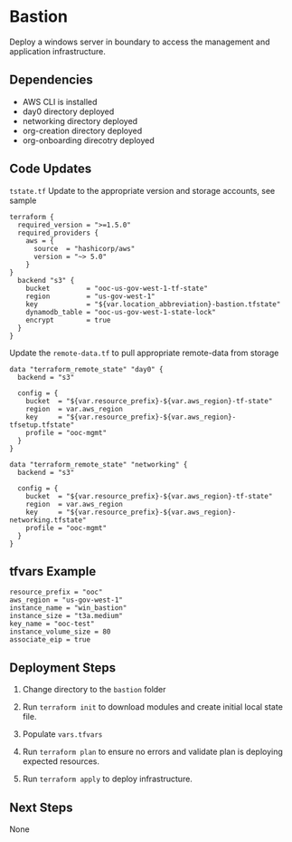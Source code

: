 # Bastion

Deploy a windows server in boundary to access the management and application infrastructure.

## Dependencies

- AWS CLI is installed
- day0 directory deployed
- networking directory deployed
- org-creation directory deployed
- org-onboarding direcotry deployed

## Code Updates

`tstate.tf` Update to the appropriate version and storage accounts, see sample

``` hcl
terraform {
  required_version = ">=1.5.0"
  required_providers {
    aws = {
      source  = "hashicorp/aws"
      version = "~> 5.0"
    }
}
  backend "s3" {
    bucket         = "ooc-us-gov-west-1-tf-state"
    region         = "us-gov-west-1"
    key            = "${var.location_abbreviation}-bastion.tfstate"
    dynamodb_table = "ooc-us-gov-west-1-state-lock"
    encrypt        = true
  }
}
```
Update the `remote-data.tf` to pull appropriate remote-data from storage

``` hcl
data "terraform_remote_state" "day0" {
  backend = "s3"

  config = {
    bucket  = "${var.resource_prefix}-${var.aws_region}-tf-state"
    region  = var.aws_region
    key     = "${var.resource_prefix}-${var.aws_region}-tfsetup.tfstate"
    profile = "ooc-mgmt"
  }
}

data "terraform_remote_state" "networking" {
  backend = "s3"

  config = {
    bucket  = "${var.resource_prefix}-${var.aws_region}-tf-state"
    region  = var.aws_region
    key     = "${var.resource_prefix}-${var.aws_region}-networking.tfstate"
    profile = "ooc-mgmt"
  }
}
```
## tfvars Example
``` hcl
resource_prefix = "ooc"
aws_region = "us-gov-west-1"
instance_name = "win_bastion"
instance_size = "t3a.medium"
key_name = "ooc-test"
instance_volume_size = 80
associate_eip = true
```


## Deployment Steps

1. Change directory to the `bastion` folder

2. Run `terraform init` to download modules and create initial local state file.

3. Populate `vars.tfvars` 

4. Run `terraform plan` to ensure no errors and validate plan is deploying expected resources.

5. Run `terraform apply` to deploy infrastructure.

## Next Steps

None